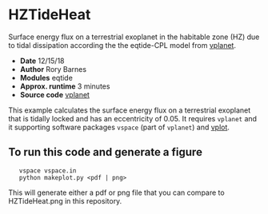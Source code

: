 HZTideHeat
==========

Surface energy flux on a terrestrial exoplanet in the habitable zone (HZ) due to tidal dissipation according the the eqtide-CPL
model from [vplanet](https://github.com/VirtualPlanetaryLaboratory/vplanet>).


- **Date**              12/15/18
- **Author**            Rory Barnes
- **Modules**           eqtide
- **Approx. runtime**   3 minutes
- **Source code**       [vplanet](https://github.com/VirtualPlanetaryLaboratory/vplanet>)


This example calculates the surface energy flux on a terrestrial exoplanet that is tidally locked and 
has an eccentricity of 0.05. It requires `vplanet` and it supporting software packages `vspace` (part of `vplanet`)
and [vplot](https://github.com/VirtualPlanetaryLaboratory/vplot). 


To run this code and generate a figure
-------------------
```
   vspace vspace.in
   python makeplot.py <pdf | png>
```

This will generate either a pdf or png file that you can compare to HZTideHeat.png in this repository.
